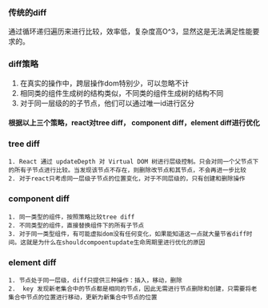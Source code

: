 ### 传统的diff
  通过循环递归遍历来进行比较，效率低，复杂度高O^3，显然这是无法满足性能要求的。

### diff策略 
  1. 在真实的操作中，跨层操作dom特别少，可以忽略不计
  2. 相同类的组件生成树的结构类似，不同类的组件生成树的结构不同
  3. 对于同一层级的的子节点，他们可以通过唯一id进行区分

#### 根据以上三个策略，react对tree diff， component diff，element diff进行优化

  ###  tree diff
    1. React 通过 updateDepth 对 Virtual DOM 树进行层级控制。只会对同一个父节点下的所有子节点进行比较。当发现该节点不存在，则删除改节点和其节点，不会再进一步比较
    2. 对于react只考虑同一层级子节点的位置变化，对于不同层级的，只有创建和删除操作
  ### component diff
    1. 同一类型的组件，按照策略比较tree diff
    2. 不同类型的组件，直接替换组件下的所有子节点
    3. 对于同一类型组件，有可能虚拟dom没有任何变化，如果能知道这一点就大量节省diff时间。这就是为什么在shouldcompoentupdate生命周期里进行优化的原因
   
   ### element diff
    1. 节点处于同一层级，diff只提供三种操作：插入，移动，删除
    2.  key 发现新老集合中的节点都是相同的节点，因此无需进行节点删除和创建，只需要将老集合中节点的位置进行移动，更新为新集合中节点的位置
